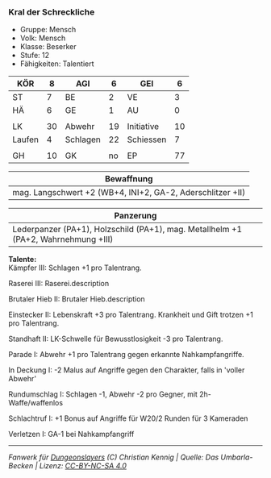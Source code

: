 ### Kral der Schreckliche  
- Gruppe: Mensch  
- Volk: Mensch  
- Klasse: Beserker  
- Stufe: 12  
- Fähigkeiten: Talentiert  


| KÖR | 8 | AGI | 6 | GEI | 6 |
| --- | --- | --- | --- | --- | --- |
| ST | 7 | BE | 2 | VE | 3 |
| HÄ | 6 | GE | 1 | AU | 0 |
|  |  |  |  |  |  |
| LK | 30 | Abwehr | 19 | Initiative | 10 |
| Laufen | 4 | Schlagen | 22 | Schiessen | 7 |
|  |  |  |  |  |  |
| GH | 10 | GK | no | EP | 77 |


| Bewaffnung |
| --- |
| mag. Langschwert +2 (WB+4, INI+2, GA-2, Aderschlitzer +II) |


| Panzerung |
| --- |
| Lederpanzer (PA+1), Holzschild (PA+1), mag. Metallhelm +1 (PA+2, Wahrnehmung +III) |


**Talente:**  
Kämpfer III: Schlagen +1 pro Talentrang.

Raserei III: Raserei.description

Brutaler Hieb II: Brutaler Hieb.description

Einstecker II: Lebenskraft +3 pro Talentrang. Krankheit und Gift trotzen +1 pro Talentrang.

Standhaft II: LK-Schwelle für Bewusstlosigkeit -3 pro Talentrang.

Parade I: Abwehr +1 pro Talentrang gegen erkannte Nahkampfangriffe.

In Deckung I: -2 Malus auf Angriffe gegen den Charakter, falls in 'voller Abwehr'

Rundumschlag I: Schlagen -1, Abwehr -2 pro Gegner, mit 2h-Waffe/waffenlos

Schlachtruf I: +1 Bonus auf Angriffe für W20/2 Runden für 3 Kameraden

Verletzen I: GA-1 bei Nahkampfangriff





___
*Fanwerk für [Dungeonslayers](https://www.dungeonslayers.net/) (C) Christian Kennig | Quelle: Das Umbarla-Becken | Lizenz: [CC-BY-NC-SA 4.0](https://creativecommons.org/licenses/by-nc-sa/4.0/deed.de)*